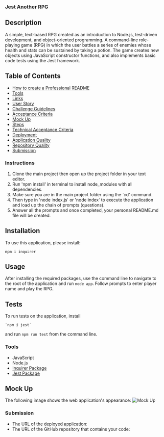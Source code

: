 ### Jest Another RPG

## Description
A simple, text-based RPG created as an introduction to Node.js, test-driven development, and object-oriented programming. A command-line role-playing game (RPG) in which the user battles a series of enemies whose health and stats can be sustained by taking a potion. The game creates new objects using JavaScript constructor functions, and also implements basic code tests using the Jest framework.

## Table of Contents
* [How to create a Professional README](https://coding-boot-camp.github.io/full-stack/github/professional-readme-guide)
* [Tools](#tools)
* [Links](#links)
* [User Story](#User-Story)
* [Challenge Guidelines](#challenge-guidelines)
* [Acceptance Criteria](#Acceptance-Criteria)
* [Mock Up](#Mock-Up)
* [Steps](#Steps)
* [Technical Acceptance Criteria](#Technical-Acceptance-Criteria)
* [Deployment](#Deployment)
* [Application Quality](#Application-Quality)
* [Repository Quality](#Repository-Quality)
* [Submission](#Submission)

### Instructions
1. Clone the main project then open up the project folder in your text editor.
2. Run 'npm install' in terminal to install node_modules with all dependencies.
3. Make sure you are in the main project folder using the 'cd' command.
4. Then type in 'node index.js' or 'node index' to execute the application and load up the chain of prompts (questions).
5. Answer all the prompts and once completed, your personal README.md file will be created.

## Installation
To use this application, please install: 
```
npm i inquirer
```
    
## Usage
After installing the required packages, use the command line to navigate to the root of the application and run `node app`.  Follow prompts to enter player name and play the RPG. 

## Tests
To run tests on the application, install
```
`npm i jest`
```
and run `npm run test` from the command line.

### Tools
* JavaScript
* Node.js
* [Inquirer Package](https://www.npmjs.com/package/inquirer)
* [Jest Package](https://www.npmjs.com/package/jest)

## Mock Up
The following image shows the web application's appearance:
![Mock Up](./assets/images/MockUp.jpg)

### Submission
* The URL of the deployed application: 
* The URL of the GitHub repository that contains your code: